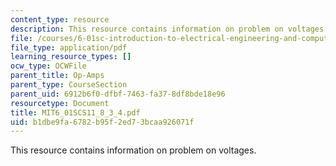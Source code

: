 ```yaml
---
content_type: resource
description: This resource contains information on problem on voltages.
file: /courses/6-01sc-introduction-to-electrical-engineering-and-computer-science-i-spring-2011/b1dbe9fa6782b95f2ed73bcaa926071f_MIT6_01SCS11_8_3_4.pdf
file_type: application/pdf
learning_resource_types: []
ocw_type: OCWFile
parent_title: Op-Amps
parent_type: CourseSection
parent_uid: 6912b6f0-dfbf-7463-fa37-8df8bde18e96
resourcetype: Document
title: MIT6_01SCS11_8_3_4.pdf
uid: b1dbe9fa-6782-b95f-2ed7-3bcaa926071f
---
```

This resource contains information on problem on voltages.